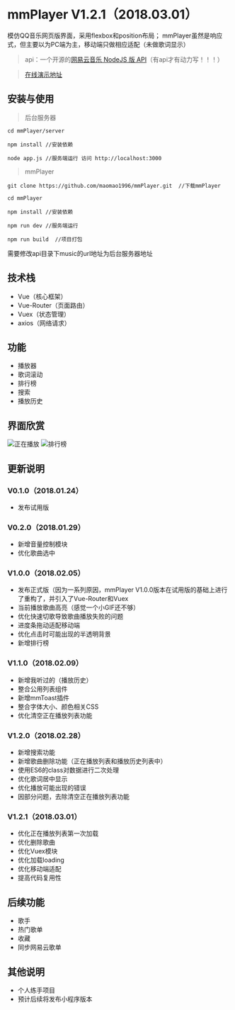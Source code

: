# mmPlayer V1.2.1（2018.03.01）
模仿QQ音乐网页版界面，采用flexbox和position布局；
mmPlayer虽然是响应式，但主要以为PC端为主，移动端只做相应适配（未做歌词显示）

> api：一个开源的[网易云音乐 NodeJS 版 API](https://binaryify.github.io/NeteaseCloudMusicApi)（有api才有动力写！！！）

> [在线演示地址](http://music.mtnhao.com)

## 安装与使用

> 后台服务器

```
cd mmPlayer/server

npm install //安装依赖

node app.js //服务端运行 访问 http://localhost:3000
```

> mmPlayer

```
git clone https://github.com/maomao1996/mmPlayer.git  //下载mmPlayer

cd mmPlayer

npm install //安装依赖

npm run dev //服务端运行

npm run build  //项目打包
```
需要修改api目录下music的url地址为后台服务器地址

## 技术栈

- Vue（核心框架）
- Vue-Router（页面路由）
- Vuex（状态管理）
- axios（网络请求）

## 功能

- 播放器
- 歌词滚动
- 排行榜
- 搜索
- 播放历史

## 界面欣赏

![正在播放](http://img.mukewang.com/5a781eb10001d47c19201004.png)
![排行榜](http://img.mukewang.com/5a781cdf000125ad19201004.png)

## 更新说明
### V0.1.0（2018.01.24）
- 发布试用版

### V0.2.0（2018.01.29）
- 新增音量控制模块
- 优化歌曲选中

### V1.0.0（2018.02.05）
- 发布正式版（因为一系列原因，mmPlayer V1.0.0版本在试用版的基础上进行了重构了，并引入了Vue-Router和Vuex
- 当前播放歌曲高亮（感觉一个小GIF还不够）
- 优化快速切歌导致歌曲播放失败的问题
- 进度条拖动适配移动端
- 优化点击时可能出现的半透明背景
- 新增排行榜

### V1.1.0（2018.02.09）
- 新增我听过的（播放历史）
- 整合公用列表组件
- 新增mmToast插件
- 整合字体大小、颜色相关CSS
- 优化清空正在播放列表功能

### V1.2.0（2018.02.28）
- 新增搜索功能
- 新增歌曲删除功能（正在播放列表和播放历史列表中）
- 使用ES6的class对数据进行二次处理
- 优化歌词居中显示
- 优化播放可能出现的错误
- 因部分问题，去除清空正在播放列表功能

### V1.2.1（2018.03.01）
- 优化正在播放列表第一次加载
- 优化删除歌曲
- 优化Vuex模块
- 优化加载loading
- 优化移动端适配
- 提高代码复用性

## 后续功能
- 歌手
- 热门歌单
- 收藏
- 同步网易云歌单

## 其他说明

- 个人练手项目
- 预计后续将发布小程序版本

